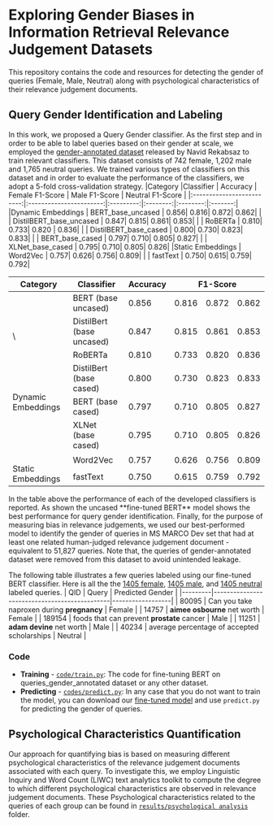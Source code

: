 # Exploring Gender Biases in Information Retrieval Relevance Judgement Datasets
This repository contains the code and resources for detecting the gender of queries (Female, Male, Neutral) along with psychological characteristics of their relevance judgement documents. 
## Query Gender Identification and Labeling
In this work, we proposed a Query Gender classifier. As the first step and in order to be able to label queries based on their gender at scale, we employed the [gender-annotated dataset](https://github.com/navid-rekabsaz/GenderBias_IR/blob/master/resources/queries_gender_annotated.csv) released by Navid Rekabsaz to train relevant classifiers. This dataset consists of 742 female, 1,202 male and 1,765 neutral queries. We trained various types of  classifiers on this dataset and in order to evaluate the performance of the classifiers, we adopt a 5-fold cross-validation strategy.
|Category         |Classifier       |  Accuracy | Female   F1-Score | Male   F1-Score | Neutral   F1-Score |
|:-------------------------:|:-----------------------:|:---------:|:--------:|:--------:|:-------:|
|Dynamic Embeddings   | BERT_base_uncased    |   0.856|   0.816|   0.872|  0.862|
|                           | DistilBERT_base_uncased |   0.847|   0.815|   0.861|  0.853|
|                           | RoBERTa         |   0.810|   0.733|   0.820  |  0.836|
|                           | DistilBERT_base_cased  |   0.800|   0.730|   0.823|  0.833|
|                           | BERT_base_cased     |   0.797|   0.710|   0.805|  0.827|
|                           | XLNet_base_cased    |   0.795|   0.710|   0.805|  0.826|
|Static Embeddings    | Word2Vec        |   0.757|   0.626|   0.756|  0.809|
|                           | fastText        |   0.750|   0.615|   0.759|  0.792|

<table class="tg">
<thead>
  <tr>
    <th class="tg-0lax">Category</th>
    <th class="tg-0lax">Classifier</th>
    <th class="tg-0lax">Accuracy</th>
    <th class="tg-baqh" colspan="3">F1-Score</th>
  </tr>
</thead>
<tbody>
  <tr>
    <td class="tg-0lax" rowspan="6">\<br><br><br><br><br><br>Dynamic Embeddings<br></td>
    <td class="tg-0lax">BERT (base uncased)</td>
    <td class="tg-l2oz">0.856</td>
    <td class="tg-l2oz">0.816</td>
    <td class="tg-l2oz">0.872</td>
    <td class="tg-l2oz">0.862</td>
  </tr>
  <tr>
    <td class="tg-0lax">DistilBert (base uncased)</td>
    <td class="tg-lqy6">0.847</td>
    <td class="tg-lqy6">0.815</td>
    <td class="tg-lqy6">0.861</td>
    <td class="tg-lqy6">0.853</td>
  </tr>
  <tr>
    <td class="tg-0lax">RoBERTa</td>
    <td class="tg-lqy6">0.810</td>
    <td class="tg-lqy6">0.733</td>
    <td class="tg-lqy6">0.820</td>
    <td class="tg-lqy6">0.836</td>
  </tr>
  <tr>
    <td class="tg-0lax">DistilBert (base cased)</td>
    <td class="tg-lqy6">0.800</td>
    <td class="tg-lqy6">0.730</td>
    <td class="tg-lqy6">0.823</td>
    <td class="tg-lqy6">0.833</td>
  </tr>
  <tr>
    <td class="tg-0lax">BERT (base cased)</td>
    <td class="tg-lqy6">0.797</td>
    <td class="tg-lqy6">0.710</td>
    <td class="tg-lqy6">0.805</td>
    <td class="tg-lqy6">0.827</td>
  </tr>
  <tr>
    <td class="tg-0lax">XLNet (base cased)</td>
    <td class="tg-lqy6">0.795</td>
    <td class="tg-lqy6">0.710</td>
    <td class="tg-lqy6">0.805</td>
    <td class="tg-lqy6">0.826</td>
  </tr>
  <tr>
    <td class="tg-0lax" rowspan="2"><br>Static Embeddings</td>
    <td class="tg-0lax">Word2Vec</td>
    <td class="tg-lqy6">0.757</td>
    <td class="tg-lqy6">0.626</td>
    <td class="tg-lqy6">0.756</td>
    <td class="tg-lqy6">0.809</td>
  </tr>
  <tr>
    <td class="tg-0lax">fastText</td>
    <td class="tg-lqy6">0.750</td>
    <td class="tg-lqy6">0.615</td>
    <td class="tg-lqy6">0.759</td>
    <td class="tg-lqy6">0.792</td>
  </tr>
</tbody>
</table>
In the table above the performance of each of the developed classifiers is reported. As shown the uncased **fine-tuned BERT** model shows the best
performance for query gender identification. Finally, for the purpose of measuring bias in relevance judgements, we used our best-performed model to identify the gender of queries in MS MARCO Dev set that had at least one related human-judged relevance judgement document - equivalent to 51,827 queries. Note that, the queries of gender-annotated dataset were removed from this dataset to avoid unintended leakage.

The following table illustrates a few queries labeled using our fine-tuned BERT classifier. Here is all the the [1405 female](https://github.com/genderbias/gender-bias-in-relevance-judgements/blob/main/results/identified%20gendered%20queries/female_queries.csv), [1405 male](https://github.com/genderbias/gender-bias-in-relevance-judgements/blob/main/results/identified%20gendered%20queries/male_queries.csv), and [1405 neutral](https://github.com/genderbias/gender-bias-in-relevance-judgements/blob/main/results/identified%20gendered%20queries/neutral_queries.csv) labeled queries.
| QID     | Query                                        | Predicted Gender |
|---------|----------------------------------------------|------------------|
| 80095   | Can you take naproxen during **pregnancy**       | Female           |
| 14757   | **aimee osbourne** net worth                     | Female           |
| 189154  | foods that can prevent **prostate** cancer       | Male             |
| 11251   | **adam devine** net worth                        | Male             |
| 40234   | average percentage of accepted scholarships  | Neutral          |

### Code
- **Training** - [`code/train.py`](https://github.com/genderbias/gender-bias-in-relevance-judgements/blob/main/code/train.py): The code for fine-tuning BERT on queries_gender_annotated dataset or any other dataset.
- **Predicting** - [`codes/predict.py`](https://github.com/genderbias/gender-bias-in-relevance-judgements/blob/main/code/predict.py): In any case that you do not want to train the model, you can download our [fine-tuned model](https://drive.google.com/file/d/1_YTRs4v5DVUGUffnRHS_3Yk4qteJKO6w/view?usp=sharing) and use `predict.py`  for predicting the gender of queries.


## Psychological Characteristics Quantification
Our approach for quantifying bias is based on measuring different psychological characteristics of the relevance judgement documents associated with each query. To investigate this, we employ Linguistic Inquiry and Word Count (LIWC) text analytics toolkit to compute the degree to which different psychological characteristics are observed in relevance judgement documents. These Psychological characteristics related to the queries of each group can be found in [`results/psychological analysis`](https://github.com/genderbias/gender-bias-in-relevance-judgements/tree/main/results/psychological%20analysis) folder.

